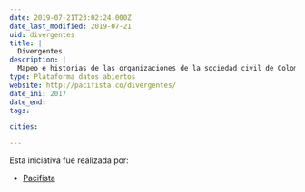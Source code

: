 ```yaml
---
date: 2019-07-21T23:02:24.000Z
date_last_modified: 2019-07-21
uid: divergentes
title: |
  Divergentes
description: |
  Mapeo e historias de las organizaciones de la sociedad civil de Colombia
type: Plataforma datos abiertos
website: http://pacifista.co/divergentes/
date_ini: 2017
date_end: 
tags:

cities: 

---
```


Esta iniciativa fue realizada por:

- [Pacifista](/organizaciones/pacifista-col)
